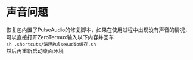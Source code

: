 # 声音问题
恢复包内置了PulseAudio的修复脚本，如果在使用过程中出现没有声音的情况，可以直接打开ZeroTermux输入以下内容并回车  
```sh .shortcuts/清理PulseAudio缓存.sh```  
然后再重新启动桌面环境
